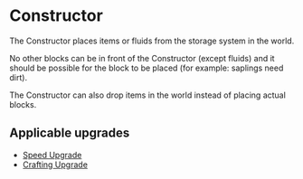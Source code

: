 # Constructor

The Constructor places items or fluids from the storage system in the world.

No other blocks can be in front of the Constructor (except fluids) and it should be possible for the block to be placed (for example: saplings need dirt).

The Constructor can also drop items in the world instead of placing actual blocks.

## Applicable upgrades
- [Speed Upgrade](https://github.com/raoulvdberge/refinedstorage/wiki/Speed-Upgrade)
- [Crafting Upgrade](https://github.com/raoulvdberge/refinedstorage/wiki/Crafting-Upgrade)